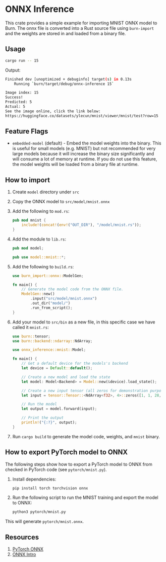 # ONNX Inference

This crate provides a simple example for importing MNIST ONNX model to Burn. The onnx file is
converted into a Rust source file using `burn-import` and the weights are stored in and loaded from
a binary file.

## Usage

```bash
cargo run -- 15
```

Output:

```bash
Finished dev [unoptimized + debuginfo] target(s) in 0.13s
    Running `burn/target/debug/onnx-inference 15`

Image index: 15
Success!
Predicted: 5
Actual: 5
See the image online, click the link below:
https://huggingface.co/datasets/ylecun/mnist/viewer/mnist/test?row=15
```

## Feature Flags

- `embedded-model` (default) - Embed the model weights into the binary. This is useful for small
  models (e.g. MNIST) but not recommended for very large models because it will increase the binary
  size significantly and will consume a lot of memory at runtime. If you do not use this feature,
  the model weights will be loaded from a binary file at runtime.

## How to import

1. Create `model` directory under `src`
2. Copy the ONNX model to `src/model/mnist.onnx`
3. Add the following to `mod.rs`:
   ```rust
   pub mod mnist {
       include!(concat!(env!("OUT_DIR"), "/model/mnist.rs"));
   }
   ```
4. Add the module to `lib.rs`:

   ```rust
   pub mod model;

   pub use model::mnist::*;
   ```

5. Add the following to `build.rs`:

   ```rust
   use burn_import::onnx::ModelGen;

   fn main() {
       // Generate the model code from the ONNX file.
       ModelGen::new()
           .input("src/model/mnist.onnx")
           .out_dir("model/")
           .run_from_script();
   }

   ```

6. Add your model to `src/bin` as a new file, in this specific case we have called it `mnist.rs`:

   ```rust
   use burn::tensor;
   use burn::backend::ndarray::NdArray;

   use onnx_inference::mnist::Model;

   fn main() {
       // Get a default device for the models's backend
       let device = Default::default();

       // Create a new model and load the state
       let model: Model<Backend> = Model::new(&device).load_state();

       // Create a new input tensor (all zeros for demonstration purposes)
       let input = tensor::Tensor::<NdArray<f32>, 4>::zeros([1, 1, 28, 28], &device);

       // Run the model
       let output = model.forward(input);

       // Print the output
       println!("{:?}", output);
   }
   ```

7. Run `cargo build` to generate the model code, weights, and `mnist` binary.

## How to export PyTorch model to ONNX

The following steps show how to export a PyTorch model to ONNX from checked in PyTorch code (see
`pytorch/mnist.py`).

1. Install dependencies:

   ```bash
   pip install torch torchvision onnx
   ```

2. Run the following script to run the MNIST training and export the model to ONNX:

   ```bash
   python3 pytorch/mnist.py
   ```

This will generate `pytorch/mnist.onnx`.

## Resources

1. [PyTorch ONNX](https://pytorch.org/docs/stable/onnx.html)
2. [ONNX Intro](https://onnx.ai/onnx/intro/)
